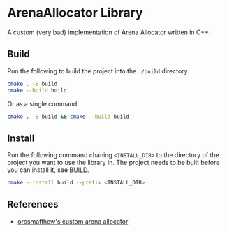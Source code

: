 # ArenaAllocator Library

A custom (very bad) implementation of Arena Allocator written in C++.

## Build

Run the following to build the project into the `./build` directory.

```bash
cmake . -B build
cmake --build build
```

Or as a single command.

```bash
cmake . -B build && cmake --build build
```

## Install

Run the following command chaning `<INSTALL_DIR>` to the directory of the project you want to use the library in. The project needs to be built before you can install it, see [BUILD](##Build).

```bash
cmake --install build --prefix <INSTALL_DIR>
```

## References
- [orosmatthew's custom arena allocator](https://github.com/orosmatthew/hydrogen-cpp/blob/master/src/arena.hpp)
